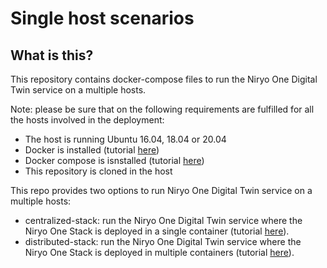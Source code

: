 # Single host scenarios

## What is this?

This repository contains docker-compose files to run the Niryo One Digital Twin service on a multiple hosts.

Note: please be sure that on the following requirements are fulfilled for all the hosts involved in the deployment:
- The host is running Ubuntu 16.04, 18.04 or 20.04
- Docker is installed (tutorial [here](https://docs.docker.com/engine/install/ubuntu/))
- Docker compose is isnstalled (tutorial [here](https://docs.docker.com/compose/install/))
- This repository is cloned in the host

This repo provides two options to run Niryo One Digital Twin service on a multiple hosts:
- centralized-stack: run the Niryo One Digital Twin service where the Niryo One Stack is deployed in a single container (tutorial [here](./centralized-stack/)).
- distributed-stack: run the Niryo One Digital Twin service where the Niryo One Stack is deployed in multiple containers (tutorial [here](./distributed-stack/)).
